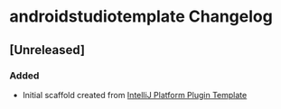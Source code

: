 <!-- Keep a Changelog guide -> https://keepachangelog.com -->

# androidstudiotemplate Changelog

## [Unreleased]
### Added
- Initial scaffold created from [IntelliJ Platform Plugin Template](https://github.com/JetBrains/intellij-platform-plugin-template)
